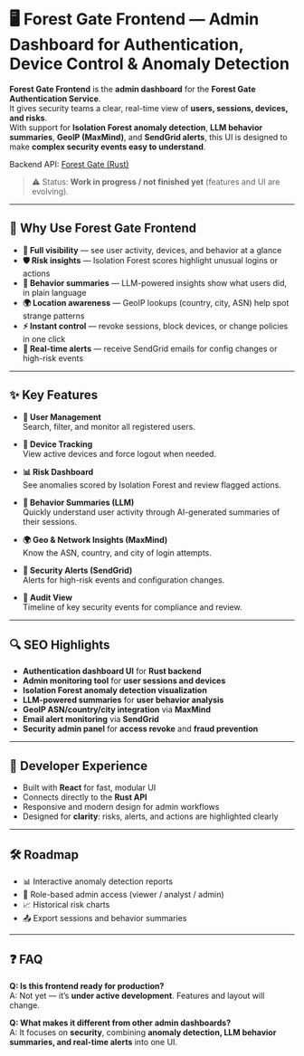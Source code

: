 # 🖥 Forest Gate Frontend — Admin Dashboard for Authentication, Device Control & Anomaly Detection

**Forest Gate Frontend** is the **admin dashboard** for the **Forest Gate Authentication Service**.  
It gives security teams a clear, real-time view of **users, sessions, devices, and risks**.  
With support for **Isolation Forest anomaly detection**, **LLM behavior summaries**, **GeoIP (MaxMind)**, and **SendGrid alerts**, this UI is designed to make **complex security events easy to understand**.

Backend API: [Forest Gate (Rust)](https://github.com/georgi2005atanasov/forest_gate)

> ⚠️ Status: **Work in progress / not finished yet** (features and UI are evolving).

---

## 🎯 Why Use Forest Gate Frontend

- **👀 Full visibility** — see user activity, devices, and behavior at a glance  
- **🛡 Risk insights** — Isolation Forest scores highlight unusual logins or actions  
- **🤖 Behavior summaries** — LLM-powered insights show what users did, in plain language  
- **🌍 Location awareness** — GeoIP lookups (country, city, ASN) help spot strange patterns  
- **⚡ Instant control** — revoke sessions, block devices, or change policies in one click  
- **📨 Real-time alerts** — receive SendGrid emails for config changes or high-risk events  

---

## ✨ Key Features

- **👤 User Management**  
  Search, filter, and monitor all registered users.

- **📱 Device Tracking**  
  View active devices and force logout when needed.

- **📊 Risk Dashboard**  
  See anomalies scored by Isolation Forest and review flagged actions.

- **🧠 Behavior Summaries (LLM)**  
  Quickly understand user activity through AI-generated summaries of their sessions.

- **🌍 Geo & Network Insights (MaxMind)**  
  Know the ASN, country, and city of login attempts.

- **📧 Security Alerts (SendGrid)**  
  Alerts for high-risk events and configuration changes.

- **📜 Audit View**  
  Timeline of key security events for compliance and review.

---

## 🔍 SEO Highlights

- **Authentication dashboard UI** for **Rust backend**  
- **Admin monitoring tool** for **user sessions and devices**  
- **Isolation Forest anomaly detection visualization**  
- **LLM-powered summaries** for **user behavior analysis**  
- **GeoIP ASN/country/city integration** via **MaxMind**  
- **Email alert monitoring** via **SendGrid**  
- **Security admin panel** for **access revoke** and **fraud prevention**  

---

## 🚀 Developer Experience

- Built with **React** for fast, modular UI  
- Connects directly to the **Rust API**  
- Responsive and modern design for admin workflows  
- Designed for **clarity**: risks, alerts, and actions are highlighted clearly  

---

## 🛠 Roadmap

- 📊 Interactive anomaly detection reports  
- 🔐 Role-based admin access (viewer / analyst / admin)  
- 📈 Historical risk charts  
- 📤 Export sessions and behavior summaries  

---

## ❓ FAQ

**Q: Is this frontend ready for production?**  
A: Not yet — it’s **under active development**. Features and layout will change.  

**Q: What makes it different from other admin dashboards?**  
A: It focuses on **security**, combining **anomaly detection, LLM behavior summaries, and real-time alerts** into one UI.  
